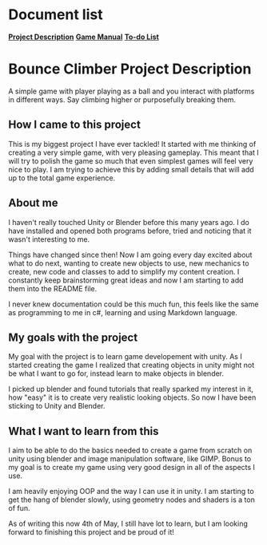 # Document list

[**Project Description**](README.md#bounce-climber-project-description)
[**Game Manual**](GAMEMANUAL.md#game-manual)
[**To-do List**](TODOLIST.md#to-do-list)


# Bounce Climber Project Description

A simple game with player playing as a ball and you interact with platforms in different ways. Say climbing higher or purposefully breaking them.

## How I came to this project

This is my biggest project I have ever tackled! It started with me thinking of creating a very simple game, with very pleasing gameplay. This meant that I will try to polish the game so much that even simplest games will feel very nice to play. I am trying to achieve this by adding small details that will add up to the total game experience.

## About me

I haven't really touched Unity or Blender before this many years ago. I do have installed and opened both programs before, tried and noticing that it wasn't interesting to me.

Things have changed since then! Now I am going every day excited about what to do next, wanting to create new objects to use, new mechanics to create, new code and classes to add to simplify my content creation. I constantly keep brainstorming great ideas and now I am starting to add them into the README file.

I never knew documentation could be this much fun, this feels like the same as programming to me in c#, learning and using Markdown language.

## My goals with the project

My goal with the project is to learn game developement with unity. As I started creating the game I realized that creating objects in unity might not be what I want to go for, instead learn to make objects in blender.

I picked up blender and found tutorials that really sparked my interest in it, how "easy" it is to create very realistic looking objects. So now I have been sticking to Unity and Blender.

## What I want to learn from this

I aim to be able to do the basics needed to create a game from scratch on unity using blender and image manipulation software, like GIMP. Bonus to my goal is to create my game using very good design in all of the aspects I use.

I am heavily enjoying OOP and the way I can use it in unity. I am starting to get the hang of blender slowly, using geometry nodes and shaders is a ton of fun.

As of writing this now 4th of May, I still have lot to learn, but I am looking forward to finishing this project and be proud of it!